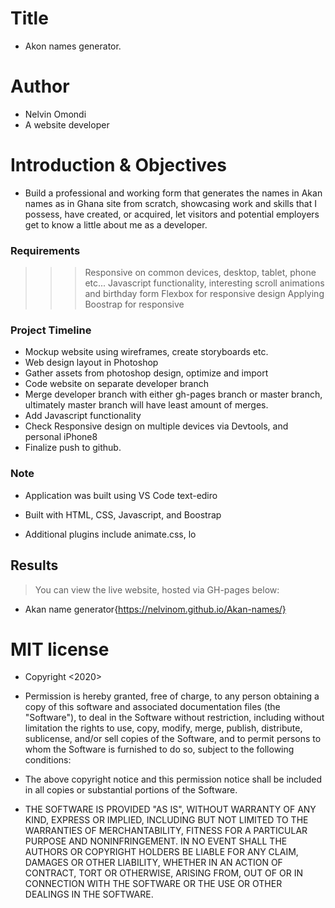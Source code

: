 # Title
+ Akon names generator.
# Author
+ Nelvin Omondi
+ A website developer
# Introduction & Objectives
* Build a professional and working form that generates the names in Akan names as in Ghana site from scratch, showcasing work and skills that I possess, have created, or acquired, let visitors and potential employers get to know a little about me as a developer.
### Requirements
>>> Responsive on common devices, desktop, tablet, phone etc...
>>> Javascript functionality, interesting scroll animations and birthday form
>>> Flexbox for responsive design
>>> Applying  Boostrap for responsive
### Project Timeline

* Mockup website using wireframes, create storyboards etc.
* Web design layout in Photoshop
* Gather assets from photoshop design, optimize and import
* Code website on separate developer branch
* Merge developer branch with either gh-pages branch or master branch, ultimately master branch will have least amount of merges.
* Add Javascript functionality
* Check Responsive design on multiple devices via Devtools, and personal iPhone8
* Finalize push to github.
### Note
* Application was built using VS Code text-ediro

* Built with HTML, CSS, Javascript, and Boostrap

* Additional plugins include animate.css, lo
## Results 
> You can view the live website, hosted via GH-pages below: 
* Akan name generator{https://nelvinom.github.io/Akan-names/}
# MIT license
* Copyright <2020> <COPYRIGHT Nelvin>

* Permission is hereby granted, free of charge, to any person obtaining a copy of this software and associated documentation files (the "Software"), to deal in the Software without restriction, including without limitation the rights to use, copy, modify, merge, publish, distribute, sublicense, and/or sell copies of the Software, and to permit persons to whom the Software is furnished to do so, subject to the following conditions:

* The above copyright notice and this permission notice shall be included in all copies or substantial portions of the Software.

* THE SOFTWARE IS PROVIDED "AS IS", WITHOUT WARRANTY OF ANY KIND, EXPRESS OR IMPLIED, INCLUDING BUT NOT LIMITED TO THE WARRANTIES OF MERCHANTABILITY, FITNESS FOR A PARTICULAR PURPOSE AND NONINFRINGEMENT. IN NO EVENT SHALL THE AUTHORS OR COPYRIGHT HOLDERS BE LIABLE FOR ANY CLAIM, DAMAGES OR OTHER LIABILITY, WHETHER IN AN ACTION OF CONTRACT, TORT OR OTHERWISE, ARISING FROM, OUT OF OR IN CONNECTION WITH THE SOFTWARE OR THE USE OR OTHER DEALINGS IN THE SOFTWARE.
